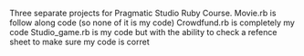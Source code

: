Three separate projects for Pragmatic Studio Ruby Course.
Movie.rb is follow along code (so none of it is my code)
Crowdfund.rb is completely my code
Studio_game.rb is my code but with the ability to check a refence sheet to make sure my code is corret
